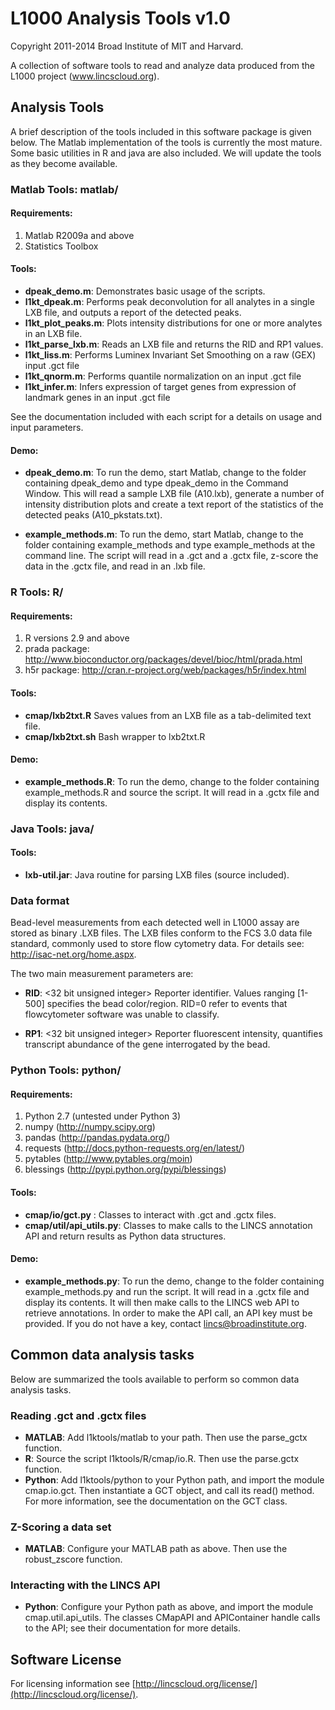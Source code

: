 # L1000 Analysis Tools v1.0


Copyright 2011-2014 Broad Institute of MIT and Harvard.

A collection of software tools to read and analyze data produced from
the L1000 project (www.lincscloud.org).

## Analysis Tools

A brief description of the tools included in this software package is
given below. The Matlab implementation of the tools is currently the
most mature. Some basic utilities in R and java are also included. We
will update the tools as they become available.

### Matlab Tools: matlab/

#### Requirements:

1. Matlab R2009a and above
2. Statistics Toolbox

#### Tools:
* **dpeak_demo.m**: Demonstrates basic usage of the scripts. 
* **l1kt_dpeak.m**: Performs peak deconvolution for all analytes in a single LXB file, and outputs a report of the detected peaks.
* **l1kt_plot_peaks.m**: Plots intensity distributions for one or more analytes in an LXB file.
* **l1kt_parse_lxb.m**:	Reads an LXB file and returns the RID and RP1 values.
* **l1kt_liss.m**: Performs Luminex Invariant Set Smoothing on a raw (GEX) input .gct file
* **l1kt_qnorm.m**:	Performs quantile normalization on an input .gct file
* **l1kt_infer.m**:	Infers expression of target genes from expression of landmark genes in an input .gct file

See the documentation included with each script for a details on usage
and input parameters.

#### Demo:
* **dpeak_demo.m**: To run the demo, start Matlab, change to the folder containing dpeak_demo and
type dpeak_demo in the Command Window. This will read a sample LXB
file (A10.lxb), generate a number of intensity distribution plots and create a
text report of the statistics of the detected peaks (A10_pkstats.txt).

* **example_methods.m**: To run the demo, start Matlab, change to the folder containing example_methods and type example_methods at the command line. The script will read in a .gct and a .gctx file, z-score the data in the .gctx file, and read in an .lxb file.

### R Tools: R/

#### Requirements:

1. R versions 2.9 and above
2. prada package: http://www.bioconductor.org/packages/devel/bioc/html/prada.html
3. h5r package: http://cran.r-project.org/web/packages/h5r/index.html

#### Tools:

* **cmap/lxb2txt.R**	Saves values from an LXB file as a tab-delimited text file.
* **cmap/lxb2txt.sh** Bash wrapper to lxb2txt.R 

#### Demo:
* **example_methods.R**: To run the demo, change to the folder containing example_methods.R and source the script. It will read in a .gctx file and display its contents.


### Java Tools: java/

#### Tools:

* **lxb-util.jar**:	Java routine for parsing LXB files (source included).

### Data format

Bead-level measurements from each detected well in L1000 assay are
stored as binary .LXB files. The LXB files conform to the FCS 3.0 data
file standard, commonly used to store flow cytometry data.  For
details see: http://isac-net.org/home.aspx.

The two main measurement parameters are: 

* **RID**: 	<32 bit unsigned integer> Reporter identifier. Values ranging
	[1-500] specifies the bead color/region. RID=0 refer to events
	that flowcytometer software was unable to classify.

* **RP1**: 	<32 bit unsigned integer> Reporter fluorescent intensity,
	quantifies transcript abundance of the gene interrogated by
	the bead.
	
### Python Tools: python/

#### Requirements:

1. Python 2.7 (untested under Python 3)
2. numpy (http://numpy.scipy.org)
3. pandas (http://pandas.pydata.org/)
4. requests (http://docs.python-requests.org/en/latest/)
5. pytables (http://www.pytables.org/moin)
6. blessings (http://pypi.python.org/pypi/blessings)

#### Tools:
* **cmap/io/gct.py** : Classes to interact with .gct and .gctx files.
* **cmap/util/api_utils.py**: Classes to make calls to the LINCS annotation API and return results as Python data structures.

#### Demo:
* **example_methods.py**: To run the demo, change to the folder containing example_methods.py and run the script. It will read in a .gctx file and display its contents. It will then make calls to the LINCS web API to retrieve annotations. In order to make the API call, an API key must be provided. If you do not have a key, contact lincs@broadinstitute.org.

## Common data analysis tasks
Below are summarized the tools available to perform so common data analysis tasks.

### Reading .gct and .gctx files
* **MATLAB**: Add l1ktools/matlab to your path. Then use the parse_gctx function.
* **R**: Source the script l1ktools/R/cmap/io.R. Then use the parse.gctx function.
* **Python**: Add l1ktools/python to your Python path, and import the module cmap.io.gct. Then instantiate a GCT object, and call its read() method. For more information, see the documentation on the GCT class.

### Z-Scoring a data set
* **MATLAB**: Configure your MATLAB path as above. Then use the robust_zscore function.

### Interacting with the LINCS API
* **Python**: Configure your Python path as above, and import the module cmap.util.api_utils. The classes CMapAPI and APIContainer handle calls to the API; see their documentation for more details.

## Software License
For licensing information see [http://lincscloud.org/license/](http://lincscloud.org/license/).

